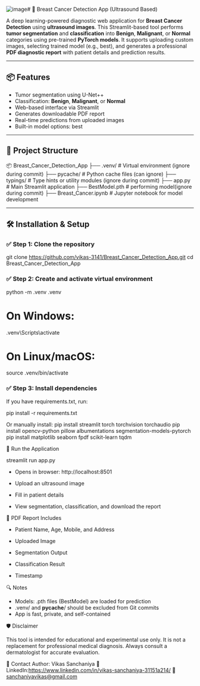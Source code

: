 ![image](https://github.com/user-attachments/assets/172bff82-66b4-4c64-9686-d5bf15182d41)# 🧠 Breast Cancer Detection App (Ultrasound Based)

A deep learning-powered diagnostic web application for **Breast Cancer Detection** using **ultrasound images**. This Streamlit-based tool performs **tumor segmentation** and **classification** into **Benign**, **Malignant**, or **Normal** categories using pre-trained **PyTorch models**. It supports uploading custom images, selecting trained model (e.g., best), and generates a professional **PDF diagnostic report** with patient details and prediction results.


---

## 📦 Features

- Tumor segmentation using U-Net++
- Classification: **Benign**, **Malignant**, or **Normal**
- Web-based interface via Streamlit
- Generates downloadable PDF report
- Real-time predictions from uploaded images
- Built-in model options: best

---

## 📁 Project Structure
📦 Breast_Cancer_Detection_App
├── .venv/ # Virtual environment (ignore during commit)
├── pycache/ # Python cache files (can ignore)
├── typings/ # Type hints or utility modules (ignore during commit)
├── app.py # Main Streamlit application 
├── BestModel.pth # performing model(ignore during commit)
├── Breast_Cancer.ipynb # Jupyter notebook for model development

---

## 🛠️ Installation & Setup

### ✅ Step 1: Clone the repository

git clone https://github.com/vikas-3141/Breast_Cancer_Detection_App.git
cd Breast_Cancer_Detection_App

### ✅ Step 2: Create and activate virtual environment

python -m .venv .venv

# On Windows:
.venv\Scripts\activate

# On Linux/macOS:
source .venv/bin/activate


### ✅ Step 3: Install dependencies

If you have requirements.txt, run:

pip install -r requirements.txt

Or manually install:
pip install streamlit torch torchvision torchaudio
pip install opencv-python pillow albumentations segmentation-models-pytorch
pip install matplotlib seaborn fpdf scikit-learn tqdm




🚀 Run the Application

streamlit run app.py

* Opens in browser: http://localhost:8501

* Upload an ultrasound image

* Fill in patient details

* View segmentation, classification, and download the report

📄 PDF Report Includes

* Patient Name, Age, Mobile, and Address

* Uploaded Image

* Segmentation Output

* Classification Result

* Timestamp

🔍 Notes
* Models: .pth files (BestModel) are loaded for prediction
* .venv/ and __pycache__/ should be excluded from Git commits
* App is fast, private, and self-contained

🛡️ Disclaimer

This tool is intended for educational and experimental use only. It is not a replacement for professional medical diagnosis. Always consult a dermatologist for accurate evaluation.


📧 Contact
Author: Vikas Sanchaniya
🔗 LinkedIn:https://www.linkedin.com/in/vikas-sanchaniya-31151a214/
📧 sanchaniyavikas@gmail.com


